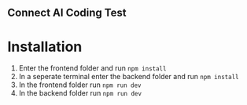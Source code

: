 ## Connect AI Coding Test

# Installation

1. Enter the frontend folder and run `npm install`
2. In a seperate terminal enter the backend folder and run `npm install`
3. In the frontend folder run `npm run dev`
4. In the backend folder run `npm run dev`
